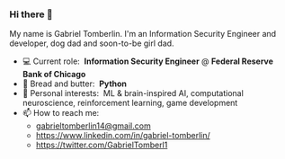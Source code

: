 ### Hi there 👋

My name is Gabriel Tomberlin. I'm an Information Security Engineer and developer, dog dad and soon-to-be girl dad.

- 💻 Current role: &nbsp;<b>Information Security Engineer</b> @ <b>Federal Reserve Bank of Chicago</b>
- 🍞 Bread and butter: &nbsp;<b>Python</b>
- 🤔 Personal interests: &nbsp;ML & brain-inspired AI, computational neuroscience, reinforcement learning, game development
- 📫 How to reach me:
  - gabrieltomberlin14@gmail.com
  - https://www.linkedin.com/in/gabriel-tomberlin/
  - https://twitter.com/GabrielTomberl1
